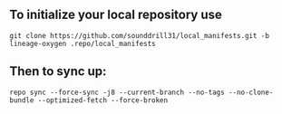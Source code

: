 To initialize your local repository use
---------------------------------------

    git clone https://github.com/sounddrill31/local_manifests.git -b lineage-oxygen .repo/local_manifests
    

Then to sync up:
----------------

    repo sync --force-sync -j8 --current-branch --no-tags --no-clone-bundle --optimized-fetch --force-broken
